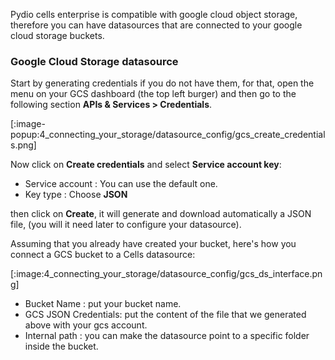 Pydio cells enterprise is compatible with google cloud object storage, therefore you can have datasources that are connected to your google cloud storage buckets.

### Google Cloud Storage datasource

Start by generating credentials if you do not have them,
for that, open the menu on your GCS dashboard (the top left burger) and then go to the following section **APIs & Services > Credentials**.

[:image-popup:4_connecting_your_storage/datasource_config/gcs_create_credentials.png]

Now click on **Create credentials** and select **Service account key**:

* Service account : You can use the default one.
* Key type : Choose **JSON**

then click on **Create**, it will generate and download automatically a JSON file, (you will it need later to configure your datasource).

Assuming that you already have created your bucket, here's how you connect a GCS bucket to a Cells datasource:

[:image:4_connecting_your_storage/datasource_config/gcs_ds_interface.png]

* Bucket Name : put your bucket name.
* GCS JSON Credentials: put the content of the file that we generated above with your gcs account.
* Internal path : you can make the datasource point to a specific folder inside the bucket.
